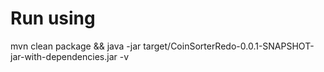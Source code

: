 # Run using
mvn clean package && java -jar target/CoinSorterRedo-0.0.1-SNAPSHOT-jar-with-dependencies.jar -v
